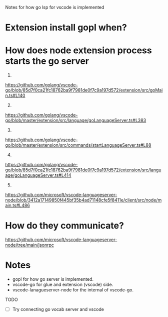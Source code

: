 Notes for how go lsp for vscode is implemented

# Extension install gopl when?


# How does node extension process starts the go server

1.
https://github.com/golang/vscode-go/blob/85d7f0ca21fc18762ba9f7981de0f7c9a197d572/extension/src/goMain.ts#L140

2. 
https://github.com/golang/vscode-go/blob/master/extension/src/language/goLanguageServer.ts#L383

3.
https://github.com/golang/vscode-go/blob/master/extension/src/commands/startLanguageServer.ts#L88

4. 
https://github.com/golang/vscode-go/blob/85d7f0ca21fc18762ba9f7981de0f7c9a197d572/extension/src/language/goLanguageServer.ts#L414

5.
https://github.com/microsoft/vscode-languageserver-node/blob/3412a17149850f445bf35b4ad71148cfe5f8411e/client/src/node/main.ts#L486

# How do they communicate?

https://github.com/microsoft/vscode-languageserver-node/tree/main/jsonrpc

# Notes
- gopl for how go server is implemented.
- vscode-go for glue and extension (vscode) side.
- vscode-lanagueserver-node for the internal of vscode-go.

TODO

- [ ] Try connecting go vocab server and vscode 
